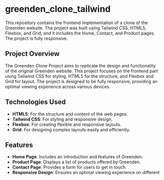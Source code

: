 # greenden_clone_tailwind
This repository contains the frontend implementation of a clone of the Greenden website. The project was built using Tailwind CSS, HTML5, Flexbox, and Grid, and it includes the Home, Contact, and Product pages. The project is fully responsive.

## Project Overview
The Greenden Clone Project aims to replicate the design and functionality of the original Greenden website. This project focuses on the frontend part using Tailwind CSS for styling, HTML5 for the structure, and Flexbox and Grid for layout. The project is designed to be fully responsive, providing an optimal viewing experience across various devices.

## Technologies Used
- **HTML5**: For the structure and content of the web pages.
- **Tailwind CSS**: For styling and responsive design.
- **Flexbox**: For creating flexible and responsive layouts.
- **Grid**: For designing complex layouts easily and efficiently.

## Features
- **Home Page**: Includes an introduction and features of Greenden.
- **Product Page**: Displays a list of products offered by Greenden.
- **Contact Page**: Provides a form for users to get in touch.
- **Responsive Design**: Ensures an optimal viewing experience on different 
